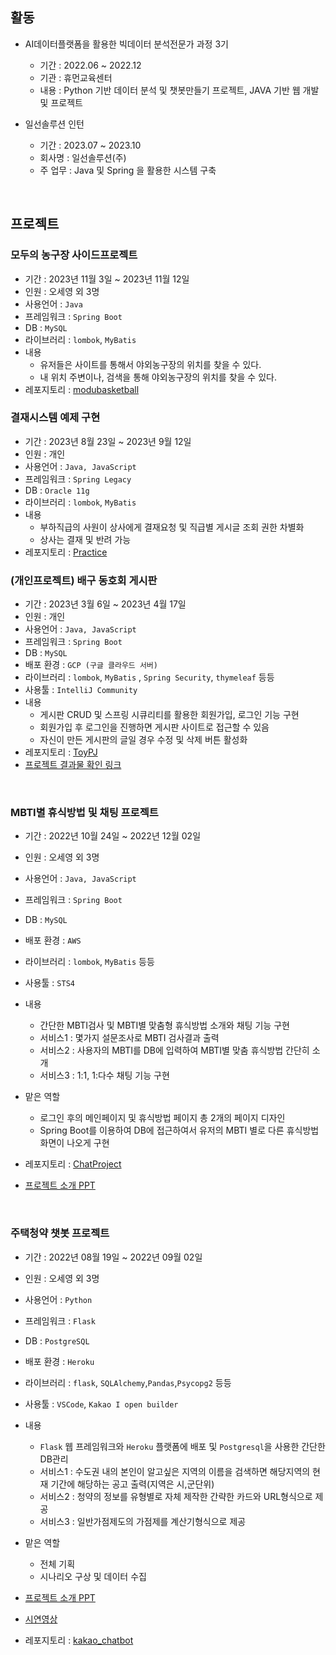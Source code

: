## 활동
- AI데이터플랫폼을 활용한 빅데이터 분석전문가 과정 3기
  - 기간 : 2022.06 ~ 2022.12
  - 기관 : 휴먼교육센터
  - 내용 : Python 기반 데이터 분석 및 챗봇만들기 프로젝트, JAVA 기반 웹 개발 및 프로젝트

- 일선솔루션 인턴
  - 기간 : 2023.07 ~ 2023.10
  - 회사명 : 일선솔루션(주)
  - 주 업무 : Java 및 Spring 을 활용한 시스템 구축
<br>

 ## 프로젝트

 ### 모두의 농구장 사이드프로젝트
 - 기간 : 2023년 11월 3일 ~ 2023년 11월 12일
 - 인원 : 오세영 외 3명
 - 사용언어 : `Java`
 - 프레임워크 : `Spring Boot`
 - DB : `MySQL`
 - 라이브러리 : `lombok`, `MyBatis`
 - 내용
   - 유저들은 사이트를 통해서 야외농구장의 위치를 찾을 수 있다.
   - 내 위치 주변이나, 검색을 통해 야외농구장의 위치를 찾을 수 있다.
 - 레포지토리 : [modubasketball](https://github.com/NeewLife/modubasketball)
   <br>
   
 ### 결재시스템 예제 구현
- 기간 : 2023년 8월 23일 ~ 2023년 9월 12일
- 인원 : 개인
- 사용언어 : `Java, JavaScript`
- 프레임워크 : `Spring Legacy`
- DB : `Oracle 11g`
- 라이브러리 : `lombok`, `MyBatis`
- 내용
  - 부하직급의 사원이 상사에게 결재요청 및 직급별 게시글 조회 권한 차별화
  - 상사는 결재 및 반려 가능
- 레포지토리 : [Practice](https://github.com/NeewLife/Practice)
  <br>
 
 ### (개인프로젝트) 배구 동호회 게시판
- 기간 : 2023년 3월 6일 ~ 2023년 4월 17일
- 인원 : 개인
- 사용언어 : `Java, JavaScript`
- 프레임워크 : `Spring Boot`
- DB : `MySQL`
- 배포 환경  : `GCP (구글 클라우드 서버)`
- 라이브러리 : `lombok`, `MyBatis` , `Spring Security`, `thymeleaf` 등등
- 사용툴 : `IntelliJ Community`
- 내용
    - 게시판 CRUD 및 스프링 시큐리티를 활용한 회원가입, 로그인 기능 구현
    - 회원가입 후 로그인을 진행하면 게시판 사이트로 접근할 수 있음
    - 자신이 만든 게시판의 글일 경우 수정 및 삭제 버튼 활성화
- 레포지토리 : [ToyPJ](https://github.com/NeewLife/ToyPJ)
- [프로젝트 결과물 확인 링크](http://13.125.155.96:8081/post/index)

<br>

 ### MBTI별 휴식방법 및 채팅 프로젝트
- 기간 : 2022년 10월 24일 ~ 2022년 12월 02일
- 인원 : 오세영 외 3명
- 사용언어 : ```Java, JavaScript```
- 프레임워크 : ```Spring Boot```
- DB : ```MySQL```
- 배포 환경 : ```AWS```
- 라이브러리 : ```lombok```, ```MyBatis``` 등등
- 사용툴 : ```STS4```
- 내용 
    - 간단한 MBTI검사 및 MBTI별 맞춤형 휴식방법 소개와 채팅 기능 구현
    - 서비스1 : 몇가지 설문조사로 MBTI 검사결과 출력
    - 서비스2 : 사용자의 MBTI를 DB에 입력하여 MBTI별 맞춤 휴식방법 간단히 소개
    - 서비스3 : 1:1, 1:다수 채팅 기능 구현
- 맡은 역할
    - 로그인 후의 메인페이지 및 휴식방법 페이지 총 2개의 페이지 디자인
    - Spring Boot를 이용하여 DB에 접근하여서 유저의 MBTI 별로 다른 휴식방법 화면이 나오게 구현

- 레포지토리 : [ChatProject](https://github.com/NeewLife/Profile/tree/main/ChatProject)
- [프로젝트 소개 PPT](https://github.com/NeewLife/Profile/blob/main/ChatProject/3%EC%A1%B0%20%EC%A0%95%EC%8B%A0%EA%B1%B4%EA%B0%95.pdf)
<br>

 ### 주택청약 챗봇 프로젝트
- 기간 : 2022년 08월 19일 ~ 2022년 09월 02일
- 인원 : 오세영 외 3명
- 사용언어 : ```Python```
- 프레임워크 : ```Flask```
- DB : ```PostgreSQL```
- 배포 환경 : ```Heroku```
- 라이브러리 : ```flask```, ```SQLAlchemy```,```Pandas```,```Psycopg2``` 등등
- 사용툴 : ```VSCode```, ```Kakao I open builder```
- 내용 
    - ```Flask``` 웹 프레임워크와 ```Heroku``` 플랫폼에 배포 및 ```Postgresql```을 사용한 간단한 DB관리
    - 서비스1 : 수도권 내의 본인이 알고싶은 지역의 이름을 검색하면 해당지역의 현재 기간에 해당하는 공고 출력(지역은 시,군단위)
    - 서비스2 : 청약의 정보를 유형별로 자체 제작한 간략한 카드와 URL형식으로 제공
    - 서비스3 : 일반가점제도의 가점제를 계산기형식으로 제공
- 맡은 역할
    - 전체 기획
    - 시나리오 구상 및 데이터 수집

- [프로젝트 소개 PPT](https://github.com/NeewLife/Profile/blob/main/kakao_chatbot/%EC%B5%9C%EC%A2%85%EB%B0%9C%ED%91%9C_PPT.pdf)
- [시연영상](https://www.youtube.com/watch?v=b3-sZf48M7U)
- 레포지토리 : [kakao_chatbot](https://github.com/NeewLife/Profile/tree/main/kakao_chatbot)

